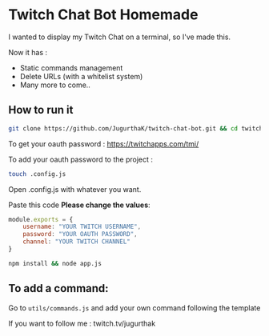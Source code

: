 # Twitch Chat Bot Homemade

I wanted to display my Twitch Chat on a terminal, so I've made this.

Now it has :
- Static commands management
- Delete URLs (with a whitelist system)
- Many more to come..

## How to run it

```bash
git clone https://github.com/JugurthaK/twitch-chat-bot.git && cd twitch-chat-bot
```

To get your oauth password : https://twitchapps.com/tmi/

To add your oauth password to the project :

```bash
touch .config.js
```
Open .config.js with whatever you want.

Paste this code **Please change the values**:

```js
module.exports = {
    username: "YOUR TWITCH USERNAME",
    password: "YOUR OAUTH PASSWORD",
    channel: "YOUR TWITCH CHANNEL"
}
```

```bash
npm install && node app.js
```

## To add a command:
Go to `utils/commands.js` and add your own command following the template

If you want to follow me : twitch.tv/jugurthak